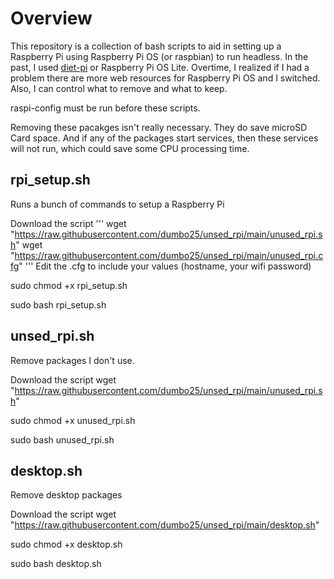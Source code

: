 # Overview
This repository is a collection of bash scripts to aid in setting up a Raspberry Pi using Raspberry Pi OS (or raspbian) to run headless. In the past, I used [diet-pi](https://dietpi.com/) or Raspberry Pi OS Lite. Overtime, I realized if I had a problem there are more web resources for Raspberry Pi OS and I switched. Also, I can control what to remove and what to keep.

raspi-config must be run before these scripts.

Removing these pacakges isn't really necessary. They do save microSD Card space. And if any of the packages start services, then these services will not run, which could save some CPU processing time.

## rpi_setup.sh
Runs a bunch of commands to setup a Raspberry Pi

Download the script 
'''
wget "https://raw.githubusercontent.com/dumbo25/unsed_rpi/main/unused_rpi.sh"
wget "https://raw.githubusercontent.com/dumbo25/unsed_rpi/main/unused_rpi.cfg"
'''
Edit the .cfg to include your values (hostname, your wifi password)

sudo chmod +x rpi_setup.sh

sudo bash rpi_setup.sh

## unsed_rpi.sh
Remove packages I don't use.

Download the script 
wget "https://raw.githubusercontent.com/dumbo25/unsed_rpi/main/unused_rpi.sh"

sudo chmod +x unused_rpi.sh

sudo bash unused_rpi.sh

## desktop.sh
Remove desktop packages

Download the script 
wget "https://raw.githubusercontent.com/dumbo25/unsed_rpi/main/desktop.sh"

sudo chmod +x desktop.sh

sudo bash desktop.sh
